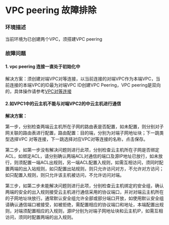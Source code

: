# VPC peering 故障排除

### 环境描述
 
 当前环境为已创建两个VPC，须搭建VPC peering
 
 ### 故障问题
 
#### 1. vpc peering 连接一直处于初始化中
 
 解决方案：须创建对端VPC对等连接，以当前连接的对端VPC作为本端VPC，当前连接的本端VPC的ID最为对端VPC ID创建VPC Peering，VPC peering是双向的，具体操作请参考[VPC对等连接](https://docs.jdcloud.com/cn/virtual-private-cloud/vpc-peering)
 
#### 2.如VPC1中的云主机不能与对端VPC2的中云主机进行通信
 
 **解决方案：**
 
 第一步，分别检查两端云主机所在子网的路由表是否配置，如未配置，则分别对子网关联的路由表进行配置，路由配置：目的端，分别为对端子网地址块；下一跳类型选择VPC 对等连接，下一跳选择对应VPC对等连接的名称，点击保存。
 
第二步，如第一步没有解决问题则进行此项，分别检查云主机所在子网是否绑定ACL，如绑定ACL，请分别确认两端ACL对通信的端口及源IP地址已放行，如未放行，则须配置一端ACL出规则，另一端ACL配置入规则，如需互相访问，须同时配置两端的出入站规则，如只配置出站规则，则只允许访问对方，不允许对方访问；如只配置入规则，则只允许该主机被访问，不允许访问对端。

第三步，如第二步未能解决问题则进行此项，分别检查云主机绑定的安全组，确认两端的安全的出入规则接受云主机进行通信采用的协议端口，并对对端云主机所在的子网地址块放行。通常默认安全组允许全部或部分端口开放，如使用默认安全组请确认通信端口被接受，如被拒绝，需配置相应的协议端口和地址，本端配置出规则，对端须配置相应的入规则，源IP分别为对端子网地址块和云主机IP，如需互相访问，须同时配置两端的出入规则。
